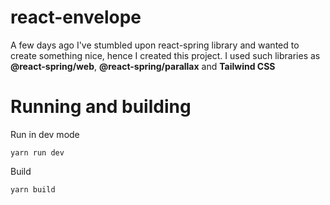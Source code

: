 # react-envelope
A few days ago I've stumbled upon react-spring library and wanted to create something nice, hence I created this project.
I used such libraries as __@react-spring/web__, __@react-spring/parallax__ and __Tailwind CSS__

# Running and building
Run in dev mode
```
yarn run dev
```

Build
```
yarn build
```

